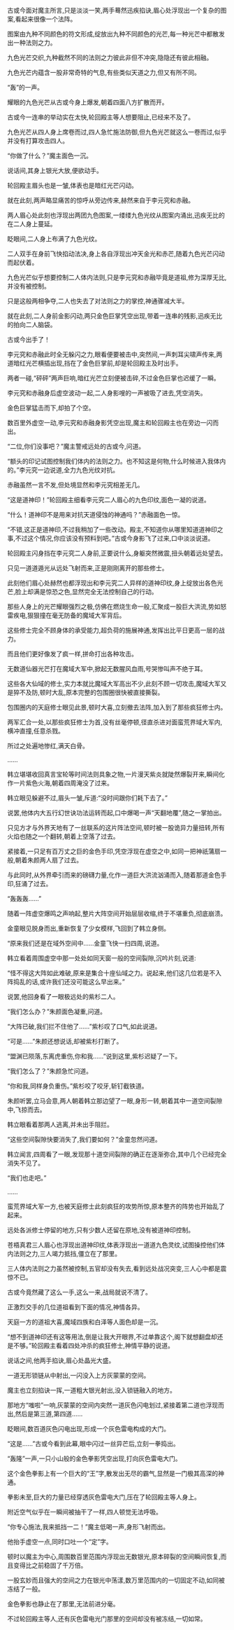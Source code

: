 
古或今面对魔主所言,只是淡淡一笑,两手蓦然迅疾掐诀,眉心处浮现出一个复杂的图案,看起来很像一个法阵。

图案由九种不同颜色的符文形成,绽放出九种不同颜色的光芒,每一种光芒中都散发出一种法则之力。

九色光芒交织,九种截然不同的法则之力彼此非但不冲突,隐隐还有彼此相融。

九色光芒内蕴含一股非常奇特的气息,有些类似天道之力,但又有所不同。

“轰”的一声。

耀眼的九色光芒从古或今身上爆发,朝着四面八方扩散而开。

古或今一连串的举动实在太快,轮回殿主等人想要阻止,已经来不及了。

九色光芒从四人身上席卷而过,四人急忙施法防御,但九色光芒就这么一卷而过,似乎并没有打算攻击四人。

“你做了什么？”魔主面色一沉。

说话间,其身上银光大放,便欲动手。

轮回殿主眉头也是一皱,体表也是暗红光芒闪动。

就在此刻,两声略显痛苦的惊呼从旁边传来,赫然来自于李元究和赤融。

两人眉心处此刻也浮现出两团九色图案,一缕缕九色光纹从图案内涌出,迅疾无比的在二人身上蔓延。

眨眼间,二人身上布满了九色光纹。

二人双手在身前飞快掐动法决,身上各自浮现出冲天金光和赤芒,随着九色光芒闪动而起伏着。

九色光芒似乎想要控制二人体内法则,只是李元究和赤融毕竟是道祖,修为深厚无比,并没有被控制。

只是这般两相争夺,二人也失去了对法则之力的掌控,神通骤减大半。

就在此刻,二人身前金影闪动,两只金色巨掌凭空出现,带着一连串的残影,迅疾无比的拍向二人脑袋。

古或今出手了！

李元究和赤融此时全无躲闪之力,眼看便要被击中,突然间,一声刺耳尖啸声传来,两道暗红光芒横插出现,挡在了金色巨掌前,却是轮回殿主及时出手。

两者一碰,“砰砰”两声巨响,暗红光芒立刻便被击碎,不过金色巨掌也迟缓了一瞬。

李元究和赤融身后虚空波动一起,二人身影嗖的一声被吸了进去,凭空消失。

金色巨掌猛击而下,却拍了个空。

数百里外虚空一动,李元究和赤融身影凭空出现,魔主和轮回殿主也在旁边一闪而出。

“二位,你们没事吧？”魔主警戒远处的古或今,问道。

“额头的印记试图控制我们体内的法则之力。也不知这是何物,什么时候进入我体内的。”李元究一边说道,全力九色光纹对抗。

赤融虽然一言不发,但处境显然和李元究相差无几。

“这是道神印！”轮回殿主细看李元究二人眉心的九色印纹,面色一凝的说道。

“什么！道神印不是用来对抗天道侵蚀的神通吗？”赤融面色一惊。

“不错,这正是道神印,不过我稍加了一些改动。殿主,不知道你从哪里知道道神印之事,不过这个情况,你应该没有预料到吧。”古或今身影飞了过来,口中淡淡说道。

轮回殿主闪身挡在李元究二人身前,正要说什么,身躯突然微震,扭头朝着远处望去。

只见一道道遁光从远处飞射而来,正是刚刚离开的那些修士。

此刻他们眉心处赫然也都浮现出和李元究二人异样的道神印纹,身上绽放出各色光芒,脸上却满是惊恐之色,显然完全无法控制自己的行动。

那些人身上的光芒耀眼强烈之极,仿佛在燃烧生命一般,汇聚成一股巨大洪流,势如怒雷疾电,狠狠撞在毫无防备的魔域大军背后。

这些修士完全不顾身体的承受能力,超负荷的施展神通,发挥出比平日更高一层的战力。

而且他们更好像发了疯一样,拼命打出各种攻击。

无数道仙器光芒打在魔域大军中,掀起无数腥风血雨,号哭惨叫声不绝于耳。

这些各大仙域的修士,实力本就比魔域大军高出不少,此刻不顾一切攻击,魔域大军又是猝不及防,顿时大乱,原本完整的包围圈很快被直接撕裂。

包围圈内的天庭修士眼见此景,顿时大喜,立刻撤去法阵,加入到了那些疯狂修士内。

两军汇合一处,以那些疯狂修士为首,没有丝毫停顿,径直杀进对面蛮荒界域大军内,横冲直撞,任意杀戮。

所过之处遍地惨红,满天白骨。

……

韩立堪堪收回真言宝轮等时间法则具象之物,一片漫天紫炎就陡然爆裂开来,瞬间化作一片紫色火海,朝着四周淹没了过来。

韩立眼见躲避不过,眉头一皱,斥道:“没时间跟你们耗下去了。”

说罢,他体内大五行幻世诀功法运转而起,口中爆喝一声“天翻地覆”,随之一掌拍出。

只见方才与外界天地有了一丝联系的这片阵法空间,顿时被一股诡异力量扭转,所有火焰也随之一个翻转,朝着上空落了过去。

紧接着,一只足有百万丈之巨的金色手印,凭空浮现在虚空之中,如同一把神祇蒲扇一般,朝着朱颜两人扇了过去。

与此同时,从外界牵引而来的磅礴力量,化作一道巨大洪流汹涌而入,随着那道金色手印,狂涌了过去。

“轰轰轰……”

随着一阵虚空爆鸣之声响起,整片大阵空间开始层层收缩,终于不堪重负,彻底崩溃。

金童眼见脱身而出,重新恢复了少女模样,飞回到了韩立身侧。

“原来我们还是在域外空间中……金童飞快一扫四周,说道。

韩立看着周围虚空中那一处处如同天窗一般的空间裂隙,沉吟片刻,说道:

“怪不得这大阵如此难破,原来是集合十座仙域之力。说起来,他们这几位若是不入阵捣乱的话,或许我们还没可能这么早出来。”

说罢,他回身看了一眼极远处的紫杉二人。

“我们怎么办？”朱颜面色凝重,问道。

“大阵已破,我们拦不住他了……”紫杉叹了口气,如此说道。

“可是……”朱颜还想说话,却被紫杉打断了。

“盟渊已陨落,东离虎重伤,你和我……”说到这里,紫杉迟疑了一下。

“我们怎么了？”朱颜急忙问道。

“你和我,同样身负重伤。”紫杉咬了咬牙,斩钉截铁道。

朱颜听罢,立马会意,两人朝着韩立那边望了一眼,身形一转,朝着其中一道空间裂隙中,飞掠而去。

韩立眼看着那两人逃离,并未出手阻拦。

“这些空间裂隙快要消失了,我们要如何？”金童忽然问道。

韩立闻言,四周看了一眼,发现那十道空间裂隙的确正在逐渐弥合,其中几个已经完全消失不见了。

“我们也走吧。”

……

蛮荒界域大军一方,也被天庭修士此刻疯狂的攻势所惊,原本整齐的阵势也开始乱了起来。

远处各派修士停留的地方,只有少数人还留在原地,没有被道神印控制。

苍梧真君三人眉心也浮现出道神印纹,体表浮现出一道道九色灵纹,试图操控他们体内法则之力,三人竭力抵挡,僵立在了那里。

三人体内法则之力虽然被控制,五官却没有失去,看到远处战况突变,三人心中都是震惊不已。

古或今竟然藏了这么一手,这么一来,战局就说不清了。

正激烈交手的几位道祖看到下面的情况,神情各异。

天庭一方的道祖大喜,魔域四族和白泽等人面色却是一沉。

“想不到道神印还有这等用法,倒是让我大开眼界,不过单靠这个,阁下就想翻盘却还是不够。”轮回殿主看着四处冲杀的疯狂修士,神情平静的说道。

说话之间,他两手掐诀,眉心处晶光大盛。

一道无形锁链从中射出,一闪没入上方灰蒙蒙的空间。

魔主也立刻掐诀一挥,一道粗大银光射出,没入锁链融入的地方。

那地方“嗤啦”一响,灰蒙蒙的空间内突然一道灰色闪电划过,紧接着第二道也浮现而出,然后是第三道,第四道……

眨眼间,数百道灰色闪电出现,形成一个灰色雷电构成的大门。

“这是……”古或今看到此幕,眼中闪过一丝异芒后,立刻一拳捣出。

“轰隆”一声,一只小山般的金色拳影凭空出现,打向灰色雷电大门。

这个金色拳影上有一个巨大的“王”字,散发出无尽的霸气,显然是一门极其高深的神通。

拳影未至,巨大的力量已经穿透灰色雷电大门,压在了轮回殿主等人身上。

附近空气似乎在一瞬间被抽干了一样,四人顿觉无法呼吸。

“你专心施法,我来抵挡一二！”魔主低喝一声,身形飞射而出。

他抬手虚空一点,同时口吐一个“定”字。

顿时以魔主为中心,周围数百里范围内浮现出无数银光,原本碎裂的空间瞬间恢复,而且变得比之前稳固了千万倍。

一股玄妙而且强大的空间之力在银光中荡漾,数万里范围内的一切固定不动,如同被冻结了一般。

金色拳影也静止在了那里,无法前进分毫。

不过轮回殿主等人,还有灰色雷电光门那里的空间却没有被冻结,一切如常。